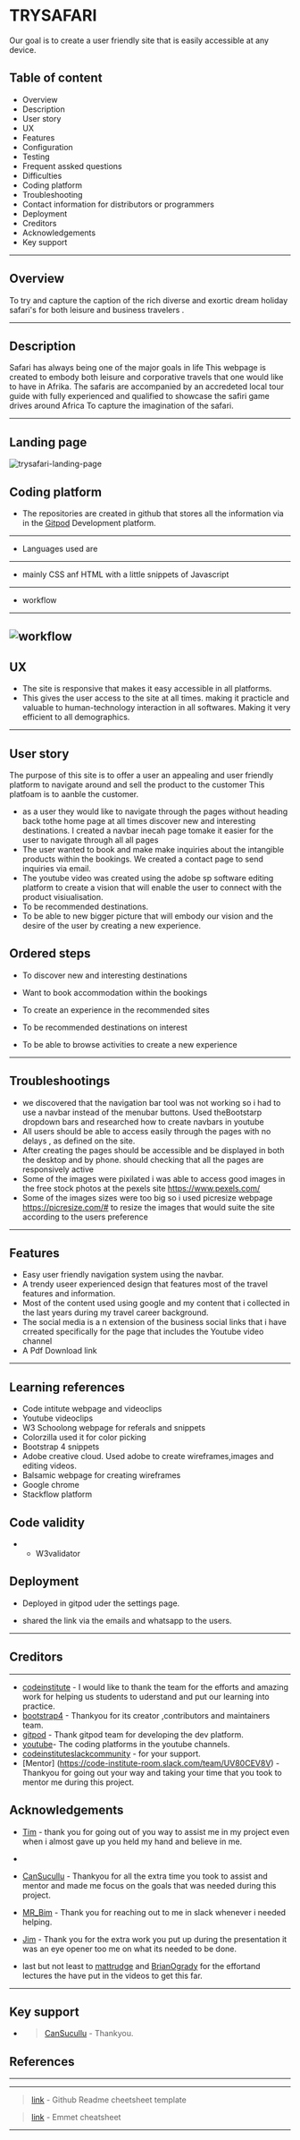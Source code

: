 # TRYSAFARI
Our goal is to create a user friendly site that is easily accessible at any device.


Table of content
-------------------

- Overview
- Description
- User story
- UX
- Features
- Configuration
- Testing
- Frequent assked questions
- Difficulties 
- Coding platform
- Troubleshooting
- Contact information for distributors or programmers
- Deployment
- Creditors
- Acknowledgements 
- Key support


------------------------------------------------
 Overview
----------
To try and capture the caption of the rich diverse and exortic dream holiday safari's for both leisure and business travelers . 


-------------------------

 Description
--------------------------
Safari has always being one of the major goals in life 
This webpage is created to embody both leisure and corporative travels that one would like to have in Afrika. The safaris are accompanied by an accredeted 
local tour guide with fully experienced and qualified to showcase the safiri game drives around Africa
To capture the imagination of the safari.


------------------------------------------------------
Landing page 
-------------------------------------
![trysafari-landing-page](https://user-images.githubusercontent.com/69846208/96374966-ea99fd80-116d-11eb-9224-3aae158572c7.PNG)



 Coding platform
--------------------

- The repositories are created in github that stores all the information via in the [Gitpod](https://www.gitpod.io/) Development platform.

-----------------------------
 - Languages used are 
-------------------

- mainly CSS anf HTML with a little snippets of Javascript


----------------------------------------------------------

- workflow 
-------------------------------------
![workflow](https://user-images.githubusercontent.com/69846208/96374865-5cbe1280-116d-11eb-8708-89f817b78ba9.png)
--------------------------------------------
 UX
----------------
 - The site is responsive that makes it easy accessible in all platforms.
 - This gives the user access to the site at all times. making it practicle and valuable to human-technology interaction in all softwares. Making it very efficient to all demographics.
 

---------------------------
 User story
 -------------------------

The purpose of this site is to offer a user an appealing and user friendly platform to navigate around and sell the product to the customer
This platfoam is to aanble the customer.
 - as a user they would like to navigate through the pages without heading back tothe home page at all times discover new and interesting destinations. I created a navbar inecah page tomake it easier for the user to navigate through all all pages 	
 - The user wanted to book and make make inquiries about the intangible products within the bookings. We created a contact page to send inquiries via email.
 - The youtube video was created using the adobe sp software editing platform to create a vision that will enable the user to connect with the product visiualisation.
 - To be recommended destinations.
 - To be able to new bigger picture that will embody our vision and the desire of the user by creating a new experience.  
	

 Ordered steps
 -------------------
 
- To discover new and interesting destinations	

 - Want to book accommodation within the bookings	

 - To create an experience in the recommended sites

 - To be recommended destinations on interest

 - To be able to browse activities to create a new experience  

-------------------------
 Troubleshootings 
-------------------
- we discovered that the navigation bar tool was not working so i had to use a navbar instead of the menubar buttons. Used theBootstarp dropdown bars and researched how to create navbars in youtube
- All users should be able to access easily through the pages with no delays , as defined on the site.
- After creating the pages should be accessible and be displayed in both the desktop and by phone. should checking that all the pages are responsively active
- Some of the images were pixilated  i was able to access good images in the free stock photos at the pexels site https://www.pexels.com/ 
- Some of the images sizes were too big so i used picresize webpage https://picresize.com/# to resize the images that would suite the site according to the users preference
 

-------------------------------
  Features
---------------------------
 *  Easy user friendly navigation system using the navbar. 
 * A trendy useer experienced design that features most of the travel features and information.
 * Most of the content used using google and my content that i collected in the last years during my travel career background.
 * The social media is a n extension of the business social links that i have crreated specifically for the page that includes the Youtube video channel
 * A Pdf Download link
 
 
--------------------------
Learning references
-----------------------------

 - Code intitute webpage and videoclips
 - Youtube videoclips
 - W3 Schoolong webpage for referals and snippets
 - Colorzilla used it for color picking 
 - Bootstrap 4 snippets 
 - Adobe creative cloud. Used adobe to create wireframes,images and editing videos.
 - Balsamic webpage for creating wireframes
 - Google chrome
 - Stackflow platform


 Code validity
-----------------
  - - W3validator 


 Deployment
--------------------

- Deployed in gitpod uder the settings page. 

- shared the link via the emails and whatsapp to the users.


-------------------------------- 
 Creditors
------------------------------
------------------------------
- [codeinstitute](https://courses.codeinstitute.net/) - I would like to thank the team for the efforts and amazing work for helping us students to uderstand and put our learning into practice.
- [bootstrap4](https://getbootstrap.com/docs/4.0/getting-started/introduction/) - Thankyou for its creator ,contributors and maintainers team.
- [gitpod](https://www.gitpod.io/) - Thank gitpod team for developing the dev platform.
- [youtube](https://www.youtube.com/watch?v=uyaV_EWWRmo)- The coding platforms in the youtube channels.
- [codeinstituteslackcommunity](https://app.slack.com/) - for your support.
- [Mentor] (https://code-institute-room.slack.com/team/UV80CEV8V) - Thankyou for going out your way and taking your time that you took to mentor me during this project.



 Acknowledgements 
---------------------
- [Tim](https://github.com/TravelTimN) - thank you for going out of you way to assist me in my project even when i almost gave up you held my hand and believe in me.
- 
- [CanSucullu]() - Thankyou for all the extra time you took  to assist and mentor and made me focus on the goals that was needed during this project.

- [MR_Bim]() - Thank you for reaching out to me in slack whenever i needed helping.

- [Jim]() - Thank you for the extra work you put up during the presentation it was an eye opener too me on what its needed to be done.
- last but not least to [mattrudge]() and [BrianOgrady]() for the effortand lectures the have put in the videos to get this far.
-------------------
 Key support
------------------------

- >[CanSucullu](cans_mentor) - Thankyou.



## References 
----------------------

******
>[link](https://github.com/Code-Institute-Solutions/readme-template.git) - Github Readme cheetsheet template

>[link](https://docs.emmet.io/cheat-sheet/) - Emmet cheatsheet

************
